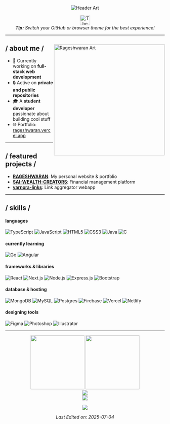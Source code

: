 <!-- Header Image -->
<p align="center">
  <img src="https://i.imgur.com/x6qU1kR.png" alt="Header Art">
</p>

<!-- Light/Dark Mode Toggle Simulation -->
<p align="center">
  <picture>
    <source media="(prefers-color-scheme: dark)" srcset="https://raw.githubusercontent.com/Rageshwaran-HR/assets/main/dark-toggle.svg">
    <source media="(prefers-color-scheme: light)" srcset="https://raw.githubusercontent.com/Rageshwaran-HR/assets/main/light-toggle.svg">
    <img alt="Theme Toggle" src="https://raw.githubusercontent.com/Rageshwaran-HR/assets/main/light-toggle.svg" height="32">
  </picture>
  <br>
  <em>
    <b>Tip:</b> Switch your GitHub or browser theme for the best experience!
  </em>
</p>

---

<div>
<img align="right" width="350" alt="Rageshwaran Art" src="https://i.imgur.com/aNBi8Jf.png">

## / about me /
- 🚀 Currently working on **full-stack web development**
- 🔒 Active on **private and public repositories**
- 🎓 A **student developer** passionate about building cool stuff
- 🌐 Portfolio: [rageshwaran.vercel.app](https://rageshwaran.vercel.app)

---

## / featured projects /
- [**RAGESHWARAN**](https://github.com/Rageshwaran-HR/RAGESHWARAN): My personal website & portfolio
- [**SAI-WEALTH-CREATORS**](https://github.com/Rageshwaran-HR/SAI-WEALTH-CREATORS): Financial management platform
- [**varnora-links**](https://github.com/Rageshwaran-HR/varnora-links): Link aggregator webapp

---

## / skills /
#### languages
![TypeScript](https://img.shields.io/badge/TypeScript-007ACC?style=for-the-badge&logo=typescript&logoColor=white)
![JavaScript](https://img.shields.io/badge/JavaScript-323330?style=for-the-badge&logo=javascript&logoColor=F7DF1E)
![HTML5](https://img.shields.io/badge/HTML5-E34F26?style=for-the-badge&logo=html5&logoColor=white)
![CSS3](https://img.shields.io/badge/CSS3-1572B6?style=for-the-badge&logo=css3&logoColor=white)
![Java](https://img.shields.io/badge/Java-ED8B00?style=for-the-badge&logo=java&logoColor=white)
![C](https://img.shields.io/badge/C-00599C?style=for-the-badge&logo=c&logoColor=white)

#### currently learning
![Go](https://img.shields.io/badge/Go-00ADD8?style=for-the-badge&logo=go&logoColor=white)
![Angular](https://img.shields.io/badge/Angular-DD0031?style=for-the-badge&logo=angular&logoColor=white)

#### frameworks & libraries
![React](https://img.shields.io/badge/React-20232a?style=for-the-badge&logo=react&logoColor=61DAFB)
![Next.js](https://img.shields.io/badge/Next.js-000000?style=for-the-badge&logo=nextdotjs&logoColor=white)
![Node.js](https://img.shields.io/badge/Node.js-339933?style=for-the-badge&logo=nodedotjs&logoColor=white)
![Express.js](https://img.shields.io/badge/Express.js-404d59?style=for-the-badge&logo=express&logoColor=white)
![Bootstrap](https://img.shields.io/badge/Bootstrap-563D7C?style=for-the-badge&logo=bootstrap&logoColor=white)

#### database & hosting
![MongoDB](https://img.shields.io/badge/MongoDB-4ea94b?style=for-the-badge&logo=mongodb&logoColor=white)
![MySQL](https://img.shields.io/badge/MySQL-4479A1?style=for-the-badge&logo=mysql&logoColor=white)
![Postgres](https://img.shields.io/badge/Postgres-316192?style=for-the-badge&logo=postgresql&logoColor=white)
![Firebase](https://img.shields.io/badge/Firebase-039BE5?style=for-the-badge&logo=firebase)
![Vercel](https://img.shields.io/badge/Vercel-000000?style=for-the-badge&logo=vercel&logoColor=white)
![Netlify](https://img.shields.io/badge/Netlify-00C7B7?style=for-the-badge&logo=netlify&logoColor=white)

#### designing tools
![Figma](https://img.shields.io/badge/Figma-F24E1E?style=for-the-badge&logo=figma&logoColor=white)
![Photoshop](https://img.shields.io/badge/Photoshop-31A8FF?style=for-the-badge&logo=adobephotoshop&logoColor=white)
![Illustrator](https://img.shields.io/badge/Illustrator-FF9A00?style=for-the-badge&logo=adobeillustrator&logoColor=white)

</div>

---

<!-- GitHub Stats & Widgets -->
<p align="center">
  <img src="https://github-readme-stats.vercel.app/api?username=Rageshwaran-HR&theme=merko&hide_border=false&include_all_commits=true&count_private=true" height="170">
  <img src="https://github-readme-stats.vercel.app/api/top-langs/?username=Rageshwaran-HR&theme=merko&hide_border=false&layout=compact" height="170">
  <br>
  <img src="https://github-profile-trophy.vercel.app/?username=Rageshwaran-HR&theme=merko&no-frame=false&no-bg=false&margin-w=4">
  <br>
  <img src="https://quotes-github-readme.vercel.app/api?type=vetical&theme=merko">
</p>

<p align="center">
  <img src="https://visitcount.itsvg.in/api?id=Rageshwaran-HR&icon=0&color=0">
</p>

<p align="center">
  <em>Last Edited on: 2025-07-04</em>
</p>
